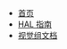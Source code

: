 <!-- _sidebar.md -->

* [首页](/)
* [HAL 指南](/Projects/G308_HAL_Guide/README.md)
* [视觉组文档](/Projects/G308-Visual-Guide/README.md)